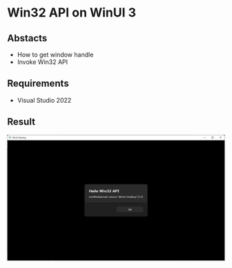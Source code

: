 # Win32 API on WinUI 3

## Abstacts

* How to get window handle
* Invoke Win32 API

## Requirements

* Visual Studio 2022

## Result

[![window](./images/window.png "window")](./images/window.png)
